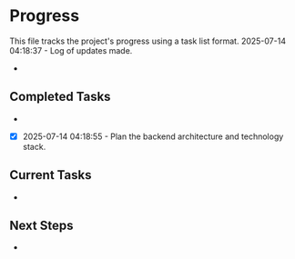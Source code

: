 # Progress

This file tracks the project's progress using a task list format.
2025-07-14 04:18:37 - Log of updates made.

*

## Completed Tasks

*   

- [x] 2025-07-14 04:18:55 - Plan the backend architecture and technology stack.
## Current Tasks

*   

## Next Steps

*